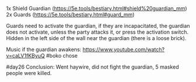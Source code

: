 1x Shield Guardian (https://5e.tools/bestiary.html#shield%20guardian_mm)
2x Guards (https://5e.tools/bestiary.html#guard_mm)

Guards need to activate the guardian, if they are incapacitated, the guardian does not activate, unless the party attacks it, or press the activation switch. Hidden in the left side of the wall near the guardian (there is a loose brick).

Music if the guardian awakens: https://www.youtube.com/watch?v=caLV1fKByuQ #boko chose

#day26 
Conclusion: Went haywire, did not fight the guardian, 5 masked people were killed.